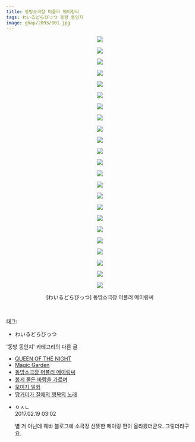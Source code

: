 ```yaml
---
title: 동방소극장 머플러 메이링씨
tags: わいるどらびっつ 동방_동인지
image: ghap/2093/001.jpg
---
```

<div class="article">
<p style="text-align: center; clear: none; float: none;"><img src="{{ site.nasurl }}/ghap/2093/001.jpg"/></p>
<p style="text-align: center; clear: none; float: none;"><img src="{{ site.nasurl }}/ghap/2093/002.jpg"/></p>
<p style="text-align: center; clear: none; float: none;"><img src="{{ site.nasurl }}/ghap/2093/003.jpg"/></p>
<p style="text-align: center; clear: none; float: none;"><img src="{{ site.nasurl }}/ghap/2093/004.jpg"/></p>
<p style="text-align: center; clear: none; float: none;"><img src="{{ site.nasurl }}/ghap/2093/005.jpg"/></p>
<p style="text-align: center; clear: none; float: none;"><img src="{{ site.nasurl }}/ghap/2093/006.jpg"/></p>
<p style="text-align: center; clear: none; float: none;"><img src="{{ site.nasurl }}/ghap/2093/007.jpg"/></p>
<p style="text-align: center; clear: none; float: none;"><img src="{{ site.nasurl }}/ghap/2093/008.jpg"/></p>
<p style="text-align: center; clear: none; float: none;"><img src="{{ site.nasurl }}/ghap/2093/009.jpg"/></p>
<p style="text-align: center; clear: none; float: none;"><img src="{{ site.nasurl }}/ghap/2093/010.jpg"/></p>
<p style="text-align: center; clear: none; float: none;"><img src="{{ site.nasurl }}/ghap/2093/011.jpg"/></p>
<p style="text-align: center; clear: none; float: none;"><img src="{{ site.nasurl }}/ghap/2093/012.jpg"/></p>
<p style="text-align: center; clear: none; float: none;"><img src="{{ site.nasurl }}/ghap/2093/013.jpg"/></p>
<p style="text-align: center; clear: none; float: none;"><img src="{{ site.nasurl }}/ghap/2093/014.jpg"/></p>
<p style="text-align: center; clear: none; float: none;"><img src="{{ site.nasurl }}/ghap/2093/015.jpg"/></p>
<p style="text-align: center; clear: none; float: none;"><img src="{{ site.nasurl }}/ghap/2093/016.jpg"/></p>
<p style="text-align: center; clear: none; float: none;"><img src="{{ site.nasurl }}/ghap/2093/017.jpg"/></p>
<p style="text-align: center; clear: none; float: none;"><img src="{{ site.nasurl }}/ghap/2093/018.jpg"/></p>
<p style="text-align: center; clear: none; float: none;"><img src="{{ site.nasurl }}/ghap/2093/019.jpg"/></p>
<p style="text-align: center; clear: none; float: none;"><img src="{{ site.nasurl }}/ghap/2093/020.jpg"/></p>
<p style="text-align: center; clear: none; float: none;"><img src="{{ site.nasurl }}/ghap/2093/021.jpg"/></p>
<p style="text-align: center; clear: none; float: none;"><img src="{{ site.nasurl }}/ghap/2093/022.jpg"/></p>
<p style="text-align: center; clear: none; float: none;"><img src="{{ site.nasurl }}/ghap/2093/023.jpg"/></p>
<p style="text-align: center; clear: none; float: none;">[わいるどらびっつ] 동방소극장 머플러 메이링씨</p>
<p><br/></p>
</div><div class="tagTrail">
<p>태그: </p>
<ul>
<li>わいるどらびっつ</li>
</ul>
</div><div class="another">
<p>'동방 동인지' 카테고리의 다른 글</p>
<ul>
<li><a href="/2016-09-10-ghap_2095">QUEEN OF THE NIGHT</a></li>
<li><a href="/2016-09-10-ghap_2094">Magic Garden</a></li>
<li><a href="/2016-09-10-ghap_2093">동방소극장 머플러 메이링씨</a></li>
<li><a href="/2016-09-10-ghap_2091">붉게 물든 바람을 가르며</a></li>
<li><a href="/2016-09-10-ghap_2090">모미지 일화</a></li>
<li><a href="/2016-09-10-ghap_2089">땅거미가 질때의 행복의 노래</a></li>
</ul>
</div><div class="cb_module cb_fluid">
<div class="cb_wrt cb_profile">
<div class="comment">
<ul>
<li class="cb_thumb_off" id="comment14918805">
<div class="cb_comment_area">
<div class="cb_info_area">
<div class="cb_section">
<span class="cb_nick_name">ㅇㅅㄴ</span>
</div>
<div class="cb_section">
<span class="cb_date">2017.02.19 03:02 </span>
</div>
</div>
<div class="cb_dsc_comment">
<p class="cb_dsc">
											별 거 아닌데 웨바 블로그에 소극장 산뜻한 메이링 편이 올라왔더군요. 그렇더라구요.
										</p>
</div>
</div></li>
</ul>
</div>
</div><!-- commentList close -->
</div>
